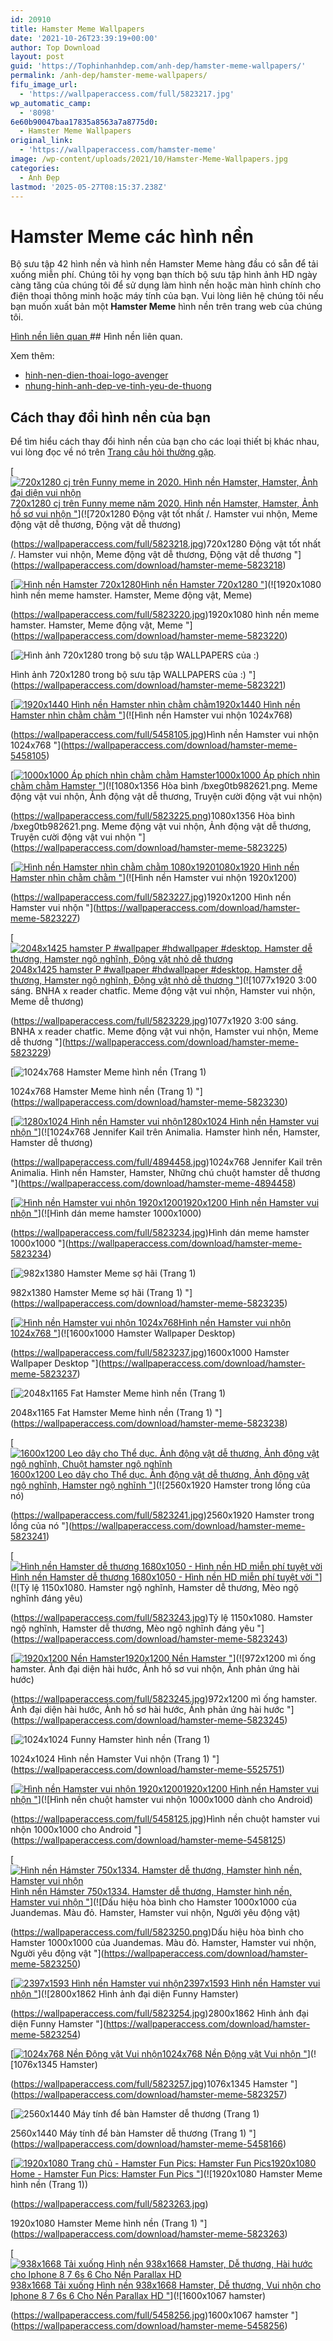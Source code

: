 ```yaml
---
id: 20910
title: Hamster Meme Wallpapers
date: '2021-10-26T23:39:19+00:00'
author: Top Download
layout: post
guid: 'https://Tophinhanhdep.com/anh-dep/hamster-meme-wallpapers/'
permalink: /anh-dep/hamster-meme-wallpapers/
fifu_image_url:
  - 'https://wallpaperaccess.com/full/5823217.jpg'
wp_automatic_camp:
  - '8098'
6e60b90047baa17835a8563a7a8775d0:
  - Hamster Meme Wallpapers
original_link:
  - 'https://wallpaperaccess.com/hamster-meme'
image: /wp-content/uploads/2021/10/Hamster-Meme-Wallpapers.jpg
categories:
  - Ảnh Đẹp
lastmod: '2025-05-27T08:15:37.238Z'
---
```

# Hamster Meme các hình nền

Bộ sưu tập 42 hình nền và hình nền Hamster Meme hàng đầu có sẵn để tải xuống miễn phí. Chúng tôi hy vọng bạn thích bộ sưu tập hình ảnh HD ngày càng tăng của chúng tôi để sử dụng làm hình nền hoặc màn hình chính cho điện thoại thông minh hoặc máy tính của bạn. Vui lòng liên hệ chúng tôi nếu bạn muốn xuất bản một **Hamster Meme** hình nền trên trang web của chúng tôi.

[Hình nền liên quan ](#related) ## Hình nền liên quan.

   
 Xem thêm:

   
- [hinh-nen-dien-thoai-logo-avenger](https://tophinhanhdep.com/hinh-nen-dep/hinh-nen-dien-thoai-logo-avenger/)
- [nhung-hinh-anh-dep-ve-tinh-yeu-de-thuong](https://tophinhanhdep.com/anh-tinh-yeu/nhung-hinh-anh-dep-ve-tinh-yeu-de-thuong/)

## Cách thay đổi hình nền của bạn

Để tìm hiểu cách thay đổi hình nền của bạn cho các loại thiết bị khác nhau, vui lòng đọc về nó trên [Trang câu hỏi thường gặp](https://tophinhanhdep.com/faq/).

  
[[![720x1280 cj trên Funny meme in 2020. Hình nền Hamster, Hamster, Ảnh đại diện vui nhộn](https://wallpaperaccess.com/full/5823217.jpg)720x1280 cj trên Funny meme năm 2020. Hình nền Hamster, Hamster, Ảnh hồ sơ vui nhộn "](https://wallpaperaccess.com/download/hamster-meme-5823217)](![720x1280 Động vật tốt nhất /.  Hamster vui nhộn, Meme động vật dễ thương, Động vật dễ thương)

(https://wallpaperaccess.com/full/5823218.jpg)720x1280 Động vật tốt nhất /. Hamster vui nhộn, Meme động vật dễ thương, Động vật dễ thương "](https://wallpaperaccess.com/download/hamster-meme-5823218)

[[![Hình nền Hamster 720x1280](https://wallpaperaccess.com/full/5823219.jpg)Hình nền Hamster 720x1280 "](https://wallpaperaccess.com/download/hamster-meme-5823219)](![1920x1080 hình nền meme hamster.  Hamster, Meme động vật, Meme)

(https://wallpaperaccess.com/full/5823220.jpg)1920x1080 hình nền meme hamster. Hamster, Meme động vật, Meme "](https://wallpaperaccess.com/download/hamster-meme-5823220)

[![Hình ảnh 720x1280 trong bộ sưu tập WALLPAPERS của :)](https://wallpaperaccess.com/full/5823221.jpg)

Hình ảnh 720x1280 trong bộ sưu tập WALLPAPERS của :) "](https://wallpaperaccess.com/download/hamster-meme-5823221)

[[![1920x1440 Hình nền Hamster nhìn chằm chằm](https://wallpaperaccess.com/full/5823222.jpg)1920x1440 Hình nền Hamster nhìn chằm chằm "](https://wallpaperaccess.com/download/hamster-meme-5823222)](![Hình nền Hamster vui nhộn 1024x768)

(https://wallpaperaccess.com/full/5458105.jpg)Hình nền Hamster vui nhộn 1024x768 "](https://wallpaperaccess.com/download/hamster-meme-5458105)

[[![1000x1000 Áp phích nhìn chằm chằm Hamster](https://wallpaperaccess.com/full/5823224.jpg)1000x1000 Áp phích nhìn chằm chằm Hamster "](https://wallpaperaccess.com/download/hamster-meme-5823224)](![1080x1356 Hòa bình /bxeg0tb982621.png.  Meme động vật vui nhộn, Ảnh động vật dễ thương, Truyện cười động vật vui nhộn)

(https://wallpaperaccess.com/full/5823225.png)1080x1356 Hòa bình /bxeg0tb982621.png. Meme động vật vui nhộn, Ảnh động vật dễ thương, Truyện cười động vật vui nhộn "](https://wallpaperaccess.com/download/hamster-meme-5823225)

[[![Hình nền Hamster nhìn chằm chằm 1080x1920](https://wallpaperaccess.com/full/5823226.png)1080x1920 Hình nền Hamster nhìn chằm chằm "](https://wallpaperaccess.com/download/hamster-meme-5823226)](![Hình nền Hamster vui nhộn 1920x1200)

(https://wallpaperaccess.com/full/5823227.jpg)1920x1200 Hình nền Hamster vui nhộn "](https://wallpaperaccess.com/download/hamster-meme-5823227)

[[![2048x1425 hamster P #wallpaper #hdwallpaper #desktop.  Hamster dễ thương, Hamster ngộ nghĩnh, Động vật nhỏ dễ thương](https://wallpaperaccess.com/full/5823228.jpg)2048x1425 hamster P #wallpaper #hdwallpaper #desktop. Hamster dễ thương, Hamster ngộ nghĩnh, Động vật nhỏ dễ thương "](https://wallpaperaccess.com/download/hamster-meme-5823228)](![1077x1920 3:00 sáng.  BNHA x reader chatfic.  Meme động vật vui nhộn, Hamster vui nhộn, Meme dễ thương)

(https://wallpaperaccess.com/full/5823229.jpg)1077x1920 3:00 sáng. BNHA x reader chatfic. Meme động vật vui nhộn, Hamster vui nhộn, Meme dễ thương "](https://wallpaperaccess.com/download/hamster-meme-5823229)

[![1024x768 Hamster Meme hình nền (Trang 1)](https://wallpaperaccess.com/full/5823230.jpg)

1024x768 Hamster Meme hình nền (Trang 1) "](https://wallpaperaccess.com/download/hamster-meme-5823230)

[[![1280x1024 Hình nền Hamster vui nhộn](https://wallpaperaccess.com/full/5823231.jpg)1280x1024 Hình nền Hamster vui nhộn "](https://wallpaperaccess.com/download/hamster-meme-5823231)](![1024x768 Jennifer Kail trên Animalia.  Hamster hình nền, Hamster, Hamster dễ thương)

(https://wallpaperaccess.com/full/4894458.jpg)1024x768 Jennifer Kail trên Animalia. Hình nền Hamster, Hamster, Những chú chuột hamster dễ thương "](https://wallpaperaccess.com/download/hamster-meme-4894458)

[[![Hình nền Hamster vui nhộn 1920x1200](https://wallpaperaccess.com/full/5823233.jpg)1920x1200 Hình nền Hamster vui nhộn "](https://wallpaperaccess.com/download/hamster-meme-5823233)](![Hình dán meme hamster 1000x1000)

(https://wallpaperaccess.com/full/5823234.jpg)Hình dán meme hamster 1000x1000 "](https://wallpaperaccess.com/download/hamster-meme-5823234)

[![982x1380 Hamster Meme sợ hãi (Trang 1)](https://wallpaperaccess.com/full/5823235.png)

982x1380 Hamster Meme sợ hãi (Trang 1) "](https://wallpaperaccess.com/download/hamster-meme-5823235)

[[![Hình nền Hamster vui nhộn 1024x768](https://wallpaperaccess.com/full/5458280.jpg)Hình nền Hamster vui nhộn 1024x768 "](https://wallpaperaccess.com/download/hamster-meme-5458280)](![1600x1000 Hamster Wallpaper Desktop)

(https://wallpaperaccess.com/full/5823237.jpg)1600x1000 Hamster Wallpaper Desktop "](https://wallpaperaccess.com/download/hamster-meme-5823237)

[![2048x1165 Fat Hamster Meme hình nền (Trang 1)](https://wallpaperaccess.com/full/5823238.jpg)

2048x1165 Fat Hamster Meme hình nền (Trang 1) "](https://wallpaperaccess.com/download/hamster-meme-5823238)

[[![1600x1200 Leo dây cho Thể dục.  Ảnh động vật dễ thương, Ảnh động vật ngộ nghĩnh, Chuột hamster ngộ nghĩnh](https://wallpaperaccess.com/full/5823239.jpg)1600x1200 Leo dây cho Thể dục. Ảnh động vật dễ thương, Ảnh động vật ngộ nghĩnh, Hamster ngộ nghĩnh "](https://wallpaperaccess.com/download/hamster-meme-5823239)](![2560x1920 Hamster trong lồng của nó)

(https://wallpaperaccess.com/full/5823241.jpg)2560x1920 Hamster trong lồng của nó "](https://wallpaperaccess.com/download/hamster-meme-5823241)

[[![Hình nền Hamster dễ thương 1680x1050 - Hình nền HD miễn phí tuyệt vời](https://wallpaperaccess.com/full/5823242.jpg)Hình nền Hamster dễ thương 1680x1050 - Hình nền HD miễn phí tuyệt vời "](https://wallpaperaccess.com/download/hamster-meme-5823242)](![Tỷ lệ 1150x1080.  Hamster ngộ nghĩnh, Hamster dễ thương, Mèo ngộ nghĩnh đáng yêu)

(https://wallpaperaccess.com/full/5823243.jpg)Tỷ lệ 1150x1080. Hamster ngộ nghĩnh, Hamster dễ thương, Mèo ngộ nghĩnh đáng yêu "](https://wallpaperaccess.com/download/hamster-meme-5823243)

[[![1920x1200 Nền Hamster](https://wallpaperaccess.com/full/5823244.jpg)1920x1200 Nền Hamster "](https://wallpaperaccess.com/download/hamster-meme-5823244)](![972x1200 mì ống hamster.  Ảnh đại diện hài hước, Ảnh hồ sơ vui nhộn, Ảnh phản ứng hài hước)

(https://wallpaperaccess.com/full/5823245.jpg)972x1200 mì ống hamster. Ảnh đại diện hài hước, Ảnh hồ sơ hài hước, Ảnh phản ứng hài hước "](https://wallpaperaccess.com/download/hamster-meme-5823245)

[![1024x1024 Funny Hamster hình nền (Trang 1)](https://wallpaperaccess.com/full/5525751.jpg)

1024x1024 Hình nền Hamster Vui nhộn (Trang 1) "](https://wallpaperaccess.com/download/hamster-meme-5525751)

[[![Hình nền Hamster vui nhộn 1920x1200](https://wallpaperaccess.com/full/5823247.jpg)1920x1200 Hình nền Hamster vui nhộn "](https://wallpaperaccess.com/download/hamster-meme-5823247)](![Hình nền chuột hamster vui nhộn 1000x1000 dành cho Android)

(https://wallpaperaccess.com/full/5458125.jpg)Hình nền chuột hamster vui nhộn 1000x1000 cho Android "](https://wallpaperaccess.com/download/hamster-meme-5458125)

[[![Hình nền Hámster 750x1334.  Hamster dễ thương, Hamster hình nền, Hamster vui nhộn](https://wallpaperaccess.com/full/5823249.jpg)Hình nền Hámster 750x1334. Hamster dễ thương, Hamster hình nền, Hamster vui nhộn "](https://wallpaperaccess.com/download/hamster-meme-5823249)](![Dấu hiệu hòa bình cho Hamster 1000x1000 của Juandemas.  Màu đỏ.  Hamster, Hamster vui nhộn, Người yêu động vật)

(https://wallpaperaccess.com/full/5823250.png)Dấu hiệu hòa bình cho Hamster 1000x1000 của Juandemas. Màu đỏ. Hamster, Hamster vui nhộn, Người yêu động vật "](https://wallpaperaccess.com/download/hamster-meme-5823250)

[[![2397x1593 Hình nền Hamster vui nhộn](https://wallpaperaccess.com/full/1434398.jpg)2397x1593 Hình nền Hamster vui nhộn "](https://wallpaperaccess.com/download/hamster-meme-1434398)](![2800x1862 Hình ảnh đại diện Funny Hamster)

(https://wallpaperaccess.com/full/5823254.jpg)2800x1862 Hình ảnh đại diện Funny Hamster "](https://wallpaperaccess.com/download/hamster-meme-5823254)

[[![1024x768 Nền Động vật Vui nhộn](https://wallpaperaccess.com/full/5823256.jpg)1024x768 Nền Động vật Vui nhộn "](https://wallpaperaccess.com/download/hamster-meme-5823256)](![1076x1345 Hamster)

(https://wallpaperaccess.com/full/5823257.jpg)1076x1345 Hamster "](https://wallpaperaccess.com/download/hamster-meme-5823257)

[![2560x1440 Máy tính để bàn Hamster dễ thương (Trang 1)](https://wallpaperaccess.com/full/5458166.jpg)

2560x1440 Máy tính để bàn Hamster dễ thương (Trang 1) "](https://wallpaperaccess.com/download/hamster-meme-5458166)

[[![1920x1080 Trang chủ - Hamster Fun Pics: Hamster Fun Pics](https://wallpaperaccess.com/full/5823259.jpg)1920x1080 Home - Hamster Fun Pics: Hamster Fun Pics "](https://wallpaperaccess.com/download/hamster-meme-5823259)](![1920x1080 Hamster Meme hình nền (Trang 1))

(https://wallpaperaccess.com/full/5823263.jpg)

1920x1080 Hamster Meme hình nền (Trang 1) "](https://wallpaperaccess.com/download/hamster-meme-5823263)

[[![938x1668 Tải xuống Hình nền 938x1668 Hamster, Dễ thương, Hài hước cho Iphone 8 7 6s 6 Cho Nền Parallax HD](https://wallpaperaccess.com/full/5823265.jpg)938x1668 Tải xuống Hình nền 938x1668 Hamster, Dễ thương, Vui nhộn cho Iphone 8 7 6s 6 Cho Nền Parallax HD "](https://wallpaperaccess.com/download/hamster-meme-5823265)](![1600x1067 hamster)

(https://wallpaperaccess.com/full/5458256.jpg)1600x1067 hamster "](https://wallpaperaccess.com/download/hamster-meme-5458256)
